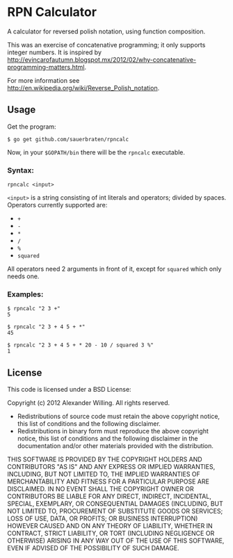 # RPN Calculator

A calculator for reversed polish notation, using function composition.

This was an exercise of concatenative programming; it only supports integer numbers. It is inspired by http://evincarofautumn.blogspot.mx/2012/02/why-concatenative-programming-matters.html.

For more information see http://en.wikipedia.org/wiki/Reverse_Polish_notation.

## Usage

Get the program:

	$ go get github.com/sauerbraten/rpncalc

Now, in your `$GOPATH/bin` there will be the `rpncalc` executable.

### Syntax:

	rpncalc <input>

`<input>` is a string consisting of int literals and operators; divided by spaces. Operators currently supported are:

- `+`
- `-`
- `*`
- `/`
- `%`
- `squared`

All operators need 2 arguments in front of it, except for `squared` which only needs one.

### Examples:

	$ rpncalc "2 3 +"
	5

	$ rpncalc "2 3 + 4 5 + *"
	45

	$ rpncalc "2 3 + 4 5 + * 20 - 10 / squared 3 %"
	1

## License

This code is licensed under a BSD License:

Copyright (c) 2012 Alexander Willing. All rights reserved.

- Redistributions of source code must retain the above copyright notice, this list of conditions and the following disclaimer.
- Redistributions in binary form must reproduce the above copyright notice, this list of conditions and the following disclaimer in the documentation and/or other materials provided with the distribution.

THIS SOFTWARE IS PROVIDED BY THE COPYRIGHT HOLDERS AND CONTRIBUTORS "AS IS" AND ANY EXPRESS OR IMPLIED WARRANTIES, INCLUDING, BUT NOT LIMITED TO, THE IMPLIED WARRANTIES OF MERCHANTABILITY AND FITNESS FOR A PARTICULAR PURPOSE ARE DISCLAIMED. IN NO EVENT SHALL THE COPYRIGHT OWNER OR CONTRIBUTORS BE LIABLE FOR ANY DIRECT, INDIRECT, INCIDENTAL, SPECIAL, EXEMPLARY, OR CONSEQUENTIAL DAMAGES (INCLUDING, BUT NOT LIMITED TO, PROCUREMENT OF SUBSTITUTE GOODS OR SERVICES; LOSS OF USE, DATA, OR PROFITS; OR BUSINESS INTERRUPTION) HOWEVER CAUSED AND ON ANY THEORY OF LIABILITY, WHETHER IN CONTRACT, STRICT LIABILITY, OR TORT (INCLUDING NEGLIGENCE OR OTHERWISE) ARISING IN ANY WAY OUT OF THE USE OF THIS SOFTWARE, EVEN IF ADVISED OF THE POSSIBILITY OF SUCH DAMAGE.